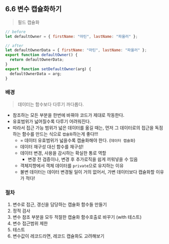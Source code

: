 ## 6.6 변수 캡슐화하기

> 필드 캡슐화

```js
// before
let defaultOwner = { firstName: "마틴", lastName: "파울러" };

// after
let defaultOwnerData = { firstName: "마틴", lastName: "파울러" };
export function defaultOwner() {
  return defaultOwnerData;
}
export function setDefaultOwner(arg) {
  defaultOwnerData = arg;
}
```

### 배경

> 데이터는 함수보다 다루기 까다롭다.

- 참조하는 모든 부분을 한번에 바꿔야 코드가 제대로 작동한다.
- 유효범위가 넓어질수록 다루기 어려워진다.
- 따라서 접근 가능 범위가 넓은 데이터를 옮길 때는, 먼저 그 데이터로의 접근을 독점하는 함수를 만드는 식으로 `캡슐화`하는게 좋다!!!
  - = 데이터 유효범위가 넓을수록 캡슐화해야 한다. (`데이터 캡슐화`)
  - 데이터 재구성 대신 함수를 재구성!
  - 데이터 변경, 사용을 감시하는 확실한 통로 역할
    - 변경 전 검증이나, 변경 후 추가로직을 쉽게 끼워넣을 수 있음
  - 객체지향에서 객체 데이터를 `private`으로 유지하는 이유
  - 불변 데이터는 데이터 변경될 일이 거의 없어서, 가변 데이터보다 캡슐화할 이유가 적다!

### 절차

1. 변수로 접근, 갱신을 담당하는 캡슐화 함수들 만들기
2. 정적 검사
3. 변수 참조 부분을 모두 적절한 캡슐화 함수호출로 바꾸기 (with 테스트)
4. 변수 접근범위 제한
5. 테스트
6. 변수값이 레코드라면, 레코드 캡슐화도 고려해보기

